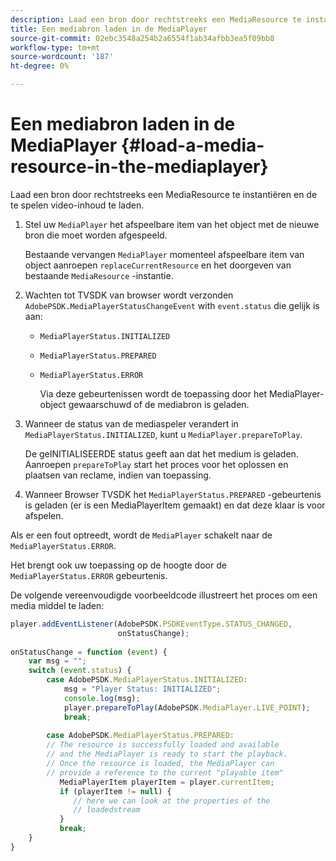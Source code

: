 ```yaml
---
description: Laad een bron door rechtstreeks een MediaResource te instantiëren en de te spelen video-inhoud te laden.
title: Een mediabron laden in de MediaPlayer
source-git-commit: 02ebc3548a254b2a6554f1ab34afbb3ea5f09bb8
workflow-type: tm+mt
source-wordcount: '187'
ht-degree: 0%

---
```


# Een mediabron laden in de MediaPlayer {#load-a-media-resource-in-the-mediaplayer}

Laad een bron door rechtstreeks een MediaResource te instantiëren en de te spelen video-inhoud te laden.

1. Stel uw `MediaPlayer` het afspeelbare item van het object met de nieuwe bron die moet worden afgespeeld.

   Bestaande vervangen `MediaPlayer` momenteel afspeelbare item van object aanroepen `replaceCurrentResource` en het doorgeven van bestaande `MediaResource` -instantie.

1. Wachten tot TVSDK van browser wordt verzonden `AdobePSDK.MediaPlayerStatusChangeEvent` with `event.status` die gelijk is aan:

   * `MediaPlayerStatus.INITIALIZED`
   * `MediaPlayerStatus.PREPARED`
   * `MediaPlayerStatus.ERROR`

     Via deze gebeurtenissen wordt de toepassing door het MediaPlayer-object gewaarschuwd of de mediabron is geladen.

1. Wanneer de status van de mediaspeler verandert in `MediaPlayerStatus.INITIALIZED`, kunt u `MediaPlayer.prepareToPlay`.

   De geINITIALISEERDE status geeft aan dat het medium is geladen. Aanroepen `prepareToPlay` start het proces voor het oplossen en plaatsen van reclame, indien van toepassing.
1. Wanneer Browser TVSDK het `MediaPlayerStatus.PREPARED` -gebeurtenis is geladen (er is een MediaPlayerItem gemaakt) en dat deze klaar is voor afspelen.

Als er een fout optreedt, wordt de `MediaPlayer` schakelt naar de `MediaPlayerStatus.ERROR`.

Het brengt ook uw toepassing op de hoogte door de `MediaPlayerStatus.ERROR` gebeurtenis.

><!--<a id="example_3774607C6F08473282CF0CB7F3D82373"></a>-->

De volgende vereenvoudigde voorbeeldcode illustreert het proces om een media middel te laden:

```js
player.addEventListener(AdobePSDK.PSDKEventType.STATUS_CHANGED,  
                        onStatusChange); 
 
onStatusChange = function (event) { 
    var msg = ""; 
    switch (event.status) { 
        case AdobePSDK.MediaPlayerStatus.INITIALIZED: 
            msg = "Player Status: INITIALIZED"; 
            console.log(msg); 
            player.prepareToPlay(AdobePSDK.MediaPlayer.LIVE_POINT); 
            break; 
 
        case AdobePSDK.MediaPlayerStatus.PREPARED: 
        // The resource is successfully loaded and available 
        // and the MediaPlayer is ready to start the playback. 
        // Once the resource is loaded, the MediaPlayer can 
        // provide a reference to the current "playable item" 
           MediaPlayerItem playerItem = player.currentItem; 
           if (playerItem != null) {  
              // here we can look at the properties of the  
              // loadedstream 
           } 
           break; 
    } 
}
```
